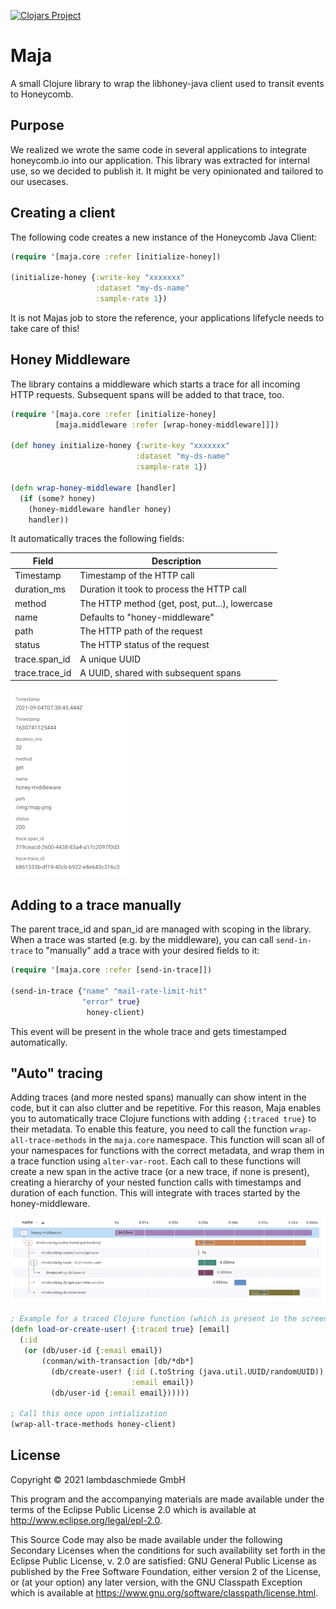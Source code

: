 [![Clojars Project](https://img.shields.io/clojars/v/com.lambdaschmiede/maja.svg)](https://clojars.org/com.lambdaschmiede/maja)

# Maja

A small Clojure library to wrap the libhoney-java client used to transit events to Honeycomb.

## Purpose

We realized we wrote the same code in several applications to integrate honeycomb.io into our application. This library was extracted for internal use, so we decided to publish it. It might be very opinionated and tailored to our usecases.

## Creating a client 
The following code creates a new instance of the Honeycomb Java Client:

``` clojure
(require '[maja.core :refer [initialize-honey])

(initialize-honey {:write-key "xxxxxxx"
                   :dataset "my-ds-name"
                   :sample-rate 1})
```

It is not Majas job to store the reference, your applications lifefycle needs to take care of this!

## Honey Middleware
The library contains a middleware which starts a trace for all incoming HTTP requests. Subsequent spans will be added to that trace, too.

```clojure
(require '[maja.core :refer [initialize-honey]
          [maja.middleware :refer [wrap-honey-middleware]]])

(def honey initialize-honey {:write-key "xxxxxxx"
                            :dataset "my-ds-name"
                            :sample-rate 1})

(defn wrap-honey-middleware [handler]
  (if (some? honey)
    (honey-middleware handler honey)
    handler))
```

It automatically traces the following fields:

| Field | Description  | 
|---|---|
|Timestamp   | Timestamp of the HTTP call | 
|duration_ms | Duration it took to process the HTTP call | 
|method | The HTTP method (get, post, put...), lowercase  | 
|name | Defaults to "honey-middleware"| 
|path| The HTTP path of the request |
|status| The HTTP status of the request|
|trace.span_id| A unique UUID|
|trace.trace_id| A UUID, shared with subsequent spans|

![](doc/honey-middleware.png "An example span showing the fields listed in the table above in the honeycomb UI")

## Adding to a trace manually
The parent trace_id and span_id are managed with scoping in the library. When a trace was started (e.g. by the middleware), you can call `send-in-trace` to "manually" add a trace with your desired fields to it: 

``` clojure
(require '[maja.core :refer [send-in-trace]])

(send-in-trace {"name" "mail-rate-limit-hit"
                "error" true}
                 honey-client)
```

This event will be present in the whole trace and gets timestamped automatically.


## "Auto" tracing
Adding traces (and more nested spans) manually can show intent in the code, but it can also clutter and be repetitive. For this reason, Maja enables you to automatically trace Clojure functions with adding `{:traced true}` to their metadata. To enable this feature, you need to call the function `wrap-all-trace-methods` in the `maja.core` namespace. This function will scan all of your namespaces for functions with the correct metadata, and wrap them in a trace function using `alter-var-root`. Each call to these functions will create a new span in the active trace (or a new trace, if none is present), creating a hierarchy of your nested function calls with timestamps and duration of each function. This will integrate with traces started by the honey-middleware.

![](doc/honey-trace.png "An example for a nested trace, started by the Honey Middleware")

``` clojure
; Example for a traced Clojure function (which is present in the screenshot above)
(defn load-or-create-user! {:traced true} [email]
  (:id
   (or (db/user-id {:email email})
       (conman/with-transaction [db/*db*]
         (db/create-user! {:id (.toString (java.util.UUID/randomUUID))
                           :email email})
         (db/user-id {:email email})))))
         
; Call this once upon intialization
(wrap-all-trace-methods honey-client)
```


## License

Copyright © 2021 lambdaschmiede GmbH

This program and the accompanying materials are made available under the
terms of the Eclipse Public License 2.0 which is available at
http://www.eclipse.org/legal/epl-2.0.

This Source Code may also be made available under the following Secondary
Licenses when the conditions for such availability set forth in the Eclipse
Public License, v. 2.0 are satisfied: GNU General Public License as published by
the Free Software Foundation, either version 2 of the License, or (at your
option) any later version, with the GNU Classpath Exception which is available
at https://www.gnu.org/software/classpath/license.html.
